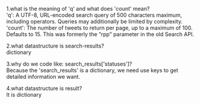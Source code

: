 
1.what is the meaning of 'q' and what does 'count' mean?  
'q': A UTF-8, URL-encoded search query of 500 characters maximum, including operators. Queries may additionally be limited by complexity.
'count': The number of tweets to return per page, up to a maximum of 100. Defaults to 15. This was formerly the “rpp” parameter in the old Search API.

2.what datastructure is search-results?    
dictionary

3.why do we code like: search_results['statuses']?  
Because the 'search_results' is a dictionary, we need use keys to get detailed information we want.

4.what datastructure is result?  
It is dictionary
